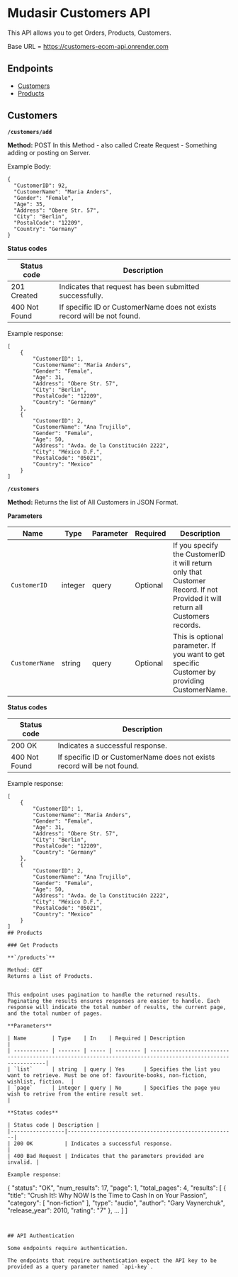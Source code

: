 # Mudasir Customers API

This API allows you to get Orders, Products, Customers.

Base URL = https://customers-ecom-api.onrender.com

## Endpoints

- [Customers](#Customers)
- [Products](#Products)


## Customers

**`/customers/add`**

**Method:** POST
In this Method - also called Create Request - Something adding or posting on Server.

Example Body:
```
{
  "CustomerID": 92,
  "CustomerName": "Maria Anders",
  "Gender": "Female",
  "Age": 35,
  "Address": "Obere Str. 57",
  "City": "Berlin",
  "PostalCode": "12209",
  "Country": "Germany"
}
```

**Status codes**

| Status code | Description |
|-----------------|-----------------------------------------------------|
| 201 Created          | Indicates that request has been submitted successfully.                    |
| 400 Not Found   | If specific ID or CustomerName does not exists record will be not found. |


Example response:

```
[
    {
        "CustomerID": 1,
        "CustomerName": "Maria Anders",
        "Gender": "Female",
        "Age": 31,
        "Address": "Obere Str. 57",
        "City": "Berlin",
        "PostalCode": "12209",
        "Country": "Germany"
    },
    {
        "CustomerID": 2,
        "CustomerName": "Ana Trujillo",
        "Gender": "Female",
        "Age": 50,
        "Address": "Avda. de la Constitución 2222",
        "City": "México D.F.",
        "PostalCode": "05021",
        "Country": "Mexico"
    }
]
```
**`/customers`**

**Method:** 
Returns the list of All Customers in JSON Format. 

**Parameters**

| Name        | Type    | Parameter    | Required | Description                                                                                                | 
| ----------- | ------- | ----- | -------- | -----------------------------------------------------------------------------------------------------------| 
| `CustomerID`| integer | query | Optional      | If you specify the CustomerID it will return only that Customer Record. If not Provided it will return all Customers records.  | 
| `CustomerName`      | string  | query | Optional      | This is optional parameter. If you want to get specific Customer by providing CustomerName.                                         | 

**Status codes**

| Status code | Description |
|-----------------|-----------------------------------------------------|
| 200 OK          | Indicates a successful response.                    |
| 400 Not Found   | If specific ID or CustomerName does not exists record will be not found. |

Example response:

```
[
    {
        "CustomerID": 1,
        "CustomerName": "Maria Anders",
        "Gender": "Female",
        "Age": 31,
        "Address": "Obere Str. 57",
        "City": "Berlin",
        "PostalCode": "12209",
        "Country": "Germany"
    },
    {
        "CustomerID": 2,
        "CustomerName": "Ana Trujillo",
        "Gender": "Female",
        "Age": 50,
        "Address": "Avda. de la Constitución 2222",
        "City": "México D.F.",
        "PostalCode": "05021",
        "Country": "Mexico"
    }
]
## Products

### Get Products

**`/products`**

Method: GET
Returns a list of Products.


This endpoint uses pagination to handle the returned results. Paginating the results ensures responses are easier to handle. Each response will indicate the total number of results, the current page, and the total number of pages.

**Parameters**

| Name        | Type    | In    | Required | Description                                                                                                | 
| ----------- | ------- | ----- | -------- | -----------------------------------------------------------------------------------------------------------| 
| `list`      | string  | query | Yes      | Specifies the list you want to retrieve. Must be one of: favourite-books, non-fiction, wishlist, fiction.  | 
| `page`      | integer | query | No       | Specifies the page you wish to retrive from the entire result set.                                         | 

**Status codes**

| Status code | Description |
|-----------------|-----------------------------------------------------|
| 200 OK          | Indicates a successful response.                    |
| 400 Bad Request | Indicates that the parameters provided are invalid. |

Example response:

```
{
    "status": "OK",
    "num_results": 17,
    "page": 1,
    "total_pages": 4,
    "results": [
        {
            "title": "Crush It!: Why NOW Is the Time to Cash In on Your Passion",
            "category": [
                "non-fiction"
            ],
            "type": "audio",
            "author": "Gary Vaynerchuk",
            "release_year": 2010,
            "rating": "7"
        },
        ...
    ]
]
```


## API Authentication

Some endpoints require authentication. 

The endpoints that require authentication expect the API key to be provided as a query parameter named `api-key`.

